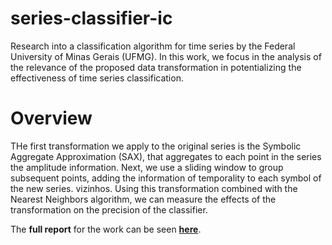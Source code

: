 # series-classifier-ic
Research into a classification algorithm for time series by the Federal University of Minas Gerais (UFMG). In this work, we focus in the analysis of the relevance of the proposed data transformation in potentializing the effectiveness of time series classification.

# Overview
THe first transformation we apply to the original series is the Symbolic Aggregate Approximation (SAX), that aggregates to each point in the series the amplitude information. Next, we use a sliding window to group subsequent points, adding the information of temporality to each symbol of the new series. vizinhos. Using this transformation combined with the Nearest Neighbors algorithm, we can measure the effects of the transformation on the precision of the classifier.

The **full report** for the work can be seen [**here**](report.pdf).
 
